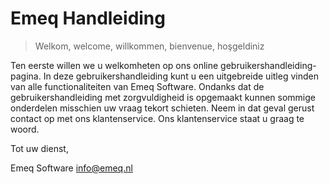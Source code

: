 # Emeq Handleiding

> Welkom, welcome, willkommen, bienvenue, hoşgeldiniz
>
Ten eerste willen we u welkomheten op ons online gebruikershandleiding-pagina. In deze gebruikershandleiding kunt u een uitgebreide uitleg vinden van alle functionaliteiten van Emeq Software. Ondanks dat de gebruikershandleiding met zorgvuldigheid is opgemaakt kunnen sommige onderdelen misschien uw vraag tekort schieten. Neem in dat geval gerust contact op met ons klantenservice. Ons klantenservice staat u graag te woord.


Tot uw dienst,

Emeq Software                                                                                                                                                                        [info@emeq.nl](mailto:info@emeq.nl)
